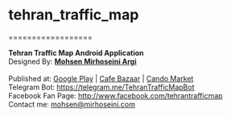 # tehran_traffic_map
==================

<b>Tehran Traffic Map Android Application</b><br />
Designed By: <a href="http://www.mirhoseini.com" target="_blank"><b>Mohsen Mirhoseini Argi</b></a><br />
<br />
Published at: <a href="https://play.google.com/store/apps/details?id=com.tehran.traffic"> Google Play</a> | <a href="http://cafebazaar.ir/app/com.tehran.traffic" target="_blank">Cafe Bazaar</a> | <a href="http://cando.asr24.com/app.jsp?appId=291953" target="_blank">Cando Market</a><br />
Telegram Bot: <a href="https://telegram.me/TehranTrafficMapBot" target="_blank">https://telegram.me/TehranTrafficMapBot</a><br />
Facebook Fan Page: <a href="http://www.facebook.com/tehrantrafficmap" target="_blank">http://www.facebook.com/tehrantrafficmap</a><br />
Contact me: mohsen@mirhoseini.com
